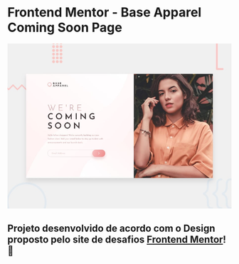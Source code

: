 # Frontend Mentor - Base Apparel Coming Soon Page

![Design preview for the Base Apparel coming soon page coding challenge](./design/desktop-preview.jpg)

## Projeto desenvolvido de acordo com o Design proposto pelo site de desafios [Frontend Mentor](https://www.frontendmentor.io/)! 👋